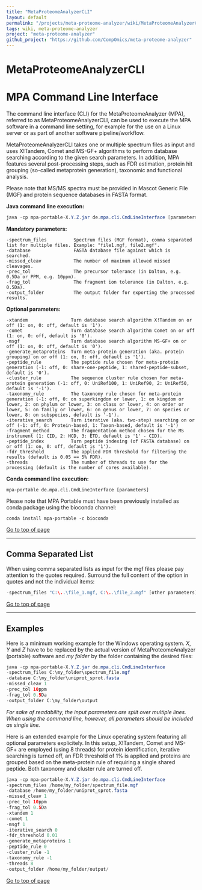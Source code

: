 ```yaml
---
title: "MetaProteomeAnalyzerCLI"
layout: default
permalink: "/projects/meta-proteome-analyzer/wiki/MetaProteomeAnalyzerCLI"
tags: wiki, meta-proteome-analyzer
project: "meta-proteome-analyzer"
github_project: "https://github.com/CompOmics/meta-proteome-analyzer"
---
```


# MetaProteomeAnalyzerCLI

# MPA Command Line Interface #

The command line interface (CLI) for the MetaProteomeAnalyzer (MPA), referred to as MetaProteomeAnalyzerCLI, can be used to execute the MPA software in a command line setting, for example for the use on a Linux server or as part of another software pipeline/workflow.

MetaProteomeAnalyzerCLI takes one or multiple spectrum files as input and uses X!Tandem, Comet and MS-GF+ algorithms to perform database searching according to the given search parameters. In addition, MPA features several post-processing steps, such as FDR estimation, protein hit grouping (so-called metaprotein generation), taxonomic and functional analysis.

Please note that MS/MS spectra must be provided in Mascot Generic File (MGF) and protein sequence databases in FASTA format.

**Java command line execution:**

```java
java -cp mpa-portable-X.Y.Z.jar de.mpa.cli.CmdLineInterface [parameters]
```

**Mandatory parameters:**

```
-spectrum_files          Spectrum files (MGF format), comma separated list for multiple files. Example: "file1.mgf, file2.mgf".
-database                FASTA database file against which is searched.
-missed_cleav            The number of maximum allowed missed cleavages.
-prec_tol                The precursor tolerance (in Dalton, e.g. 0.5Da or PPM, e.g. 10ppm).
-frag_tol                The fragment ion tolerance (in Dalton, e.g. 0.5Da).
-output_folder           The output folder for exporting the processed results.

```

**Optional parameters:**

```
-xtandem                Turn database search algorithm X!Tandem on or off (1: on, 0: off, default is '1').
-comet                  Turn database search algorithm Comet on or off (1: on, 0: off, default is '0').
-msgf                   Turn database search algorithm MS-GF+ on or off (1: on, 0: off, default is '0'). 
-generate_metaproteins  Turn meta-protein generation (aka. protein grouping) on or off (1: on, 0: off, default is '1').
-peptide_rule           The peptide rule chosen for meta-protein generation (-1: off, 0: share-one-peptide, 1: shared-peptide-subset, default is '0').
-cluster_rule           The sequence cluster rule chosen for meta-protein generation (-1: off, 0: UniRef100, 1: UniRef90, 2: UniRef50, default is '-1').
-taxonomy_rule          The taxonomy rule chosen for meta-protein generation (-1: off, 0: on superkingdom or lower, 1: on kingdom or lower, 2: on phylum or lower, 3: on class or lower, 4: on order or lower, 5: on family or lower, 6: on genus or lower, 7: on species or lower, 8: on subspecies, default is '-1').
-iterative_search       Turn iterative (aka. two-step) searching on or off (-1: off, 0: Protein-based, 1: Taxon-based, default is '-1')
-fragment_method        The fragmentation method chosen for the MS instrument (1: CID, 2: HCD, 3: ETD, default is '1' - CID).
-peptide_index          Turn peptide indexing (of FASTA database) on or off (1: on, 0: off, default is '1').
-fdr_threshold          The applied FDR threshold for filtering the results (default is 0.05 == 5% FDR).
-threads                The number of threads to use for the processing (default is the number of cores available).
```


**Conda command line execution:**

```
mpa-portable de.mpa.cli.CmdLineInterface [parameters]
```

Please note that MPA Portable must have been previously installed as conda package using the bioconda channel:

```
conda install mpa-portable -c bioconda 
```

[Go to top of page](#metaproteomeanalyzercli)

---

## Comma Separated List ##

When using comma separated lists as input for the mgf files please pay attention to the quotes required. Surround the full content of the option in quotes and not the individual items:

```java
-spectrum_files "C:\..\file_1.mgf, C:\..\file_2.mgf" [other parameters]

```

[Go to top of page](#metaproteomeanalyzercli)

---

## Examples ##

Here is a minimum working example for the Windows operating system. _X_, _Y_ and _Z_ have to be replaced by the actual version of MetaProteomeAnalyzer (portable) software and _my folder_ by the folder containing the desired files:

```java
java -cp mpa-portable-X.Y.Z.jar de.mpa.cli.CmdLineInterface 
-spectrum_files C:\my_folder\spectrum_file.mgf 
-database C:\my_folder\uniprot_sprot.fasta
-missed_cleav 1 
-prec_tol 10ppm 
-frag_tol 0.5Da
-output_folder C:\my_folder\output

```

_For sake of readability, the input parameters are split over multiple lines. When using the command line, however, all parameters should be included as single line._

Here is an extended example for the Linux operating system featuring all optional parameters explicitely.
In this setup, X!Tandem, Comet and MS-GF+ are employed (using 8 threads) for protein identification, iterative searching is turned off, an FDR threshold of 1% is applied and proteins are grouped based on the meta-protein rule of requiring a single shared peptide. Both taxonomy and cluster rule are turned off.
```java
java -cp mpa-portable-X.Y.Z.jar de.mpa.cli.CmdLineInterface 
-spectrum_files /home/my_folder/spectrum_file.mgf 
-database /home/my_folder/uniprot_sprot.fasta
-missed_cleav 1 
-prec_tol 10ppm 
-frag_tol 0.5Da
-xtandem 1 
-comet 1 
-msgf 1 
-iterative_search 0 
-fdr_threshold 0.01 
-generate_metaproteins 1 
-peptide_rule 0 
-cluster_rule -1 
-taxonomy_rule -1 
-threads 8
-output_folder /home/my_folder/output/

```

[Go to top of page](#metaproteomeanalyzercli)